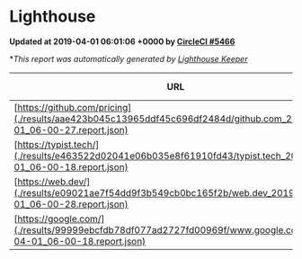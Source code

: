 
# Lighthouse

**Updated at 2019-04-01 06:01:06 +0000 by [CircleCI #5466](https://circleci.com/gh/ItinerisLtd/lighthouse-keeper-example/5466)**

**This report was automatically generated by [Lighthouse Keeper](https://github.com/itinerisltd/lighthouse-keeper)*

| URL | Performance | Accessibility | Best Practices | SEO | PWA | Updated At |
| --- | --- | --- | --- | --- | --- | --- |
| [https://github.com/pricing](./results/aae423b045c13965ddf45c696df2484d/github.com_2019-04-01_06-00-27.report.json) | 0.87 | 0.89 | 0.93 | 0.9 | 0.58 | 2019-04-01T06:00:27.765Z |
| [https://typist.tech/](./results/e463522d02041e06b035e8f61910fd43/typist.tech_2019-04-01_06-00-18.report.json) | 1 |  |  |  |  | 2019-04-01T06:00:18.631Z |
| [https://web.dev/](./results/e09021ae7f54dd9f3b549cb0bc165f2b/web.dev_2019-04-01_06-00-28.report.json) | 0.97 | 0.93 | 0.93 | 0.96 | 1 | 2019-04-01T06:00:28.836Z |
| [https://google.com/](./results/99999ebcfdb78df077ad2727fd00969f/www.google.com_2019-04-01_06-00-18.report.json) | 0.94 | 0.71 | 0.93 | 0.82 | 0.58 | 2019-04-01T06:00:18.703Z |

